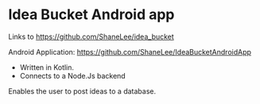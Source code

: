 # Idea Bucket Android app

Links to https://github.com/ShaneLee/idea_bucket

Android Application: https://github.com/ShaneLee/IdeaBucketAndroidApp

* Written in Kotlin.
* Connects to a Node.Js backend

Enables the user to post ideas to a database.
